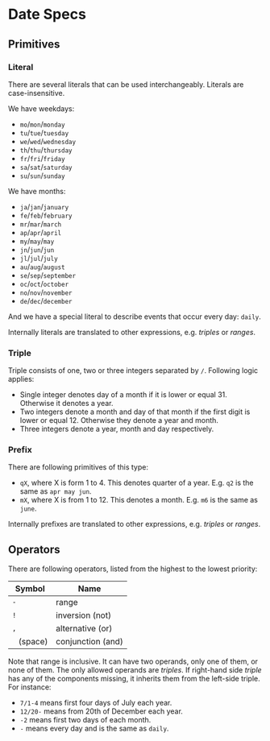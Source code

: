 <html>
<body style="padding: 25px 50px 75px 100px;">
<github-md>

# Date Specs

## Primitives

### Literal

There are several literals that can be used interchangeably. Literals are case-insensitive.

We have weekdays:

* `mo`/`mon`/`monday`
* `tu`/`tue`/`tuesday`
* `we`/`wed`/`wednesday`
* `th`/`thu`/`thursday`
* `fr`/`fri`/`friday`
* `sa`/`sat`/`saturday`
* `su`/`sun`/`sunday`

We have months:

* `ja`/`jan`/`january`
* `fe`/`feb`/`february`
* `mr`/`mar`/`march`
* `ap`/`apr`/`april`
* `my`/`may`/`may`
* `jn`/`jun`/`jun`
* `jl`/`jul`/`july`
* `au`/`aug`/`august`
* `se`/`sep`/`september`
* `oc`/`oct`/`october`
* `no`/`nov`/`november`
* `de`/`dec`/`december`

And we have a special literal to describe events that occur every day: `daily`.

Internally literals are translated to other expressions, e.g. *triples* or *ranges*.

### Triple

Triple consists of one, two or three integers separated by `/`. Following logic applies:

- Single integer denotes day of a month if it is lower or equal 31. Otherwise it denotes a year.
- Two integers denote a month and day of that month if the first digit is lower or equal 12. Otherwise they denote a year and month.
- Three integers denote a year, month and day respectively.

### Prefix

There are following primitives of this type:

- `qX`, where X is form 1 to 4. This denotes quarter of a year. E.g. `q2` is the same as `apr may jun`.
- `mX`, where X is from 1 to 12. This denotes a month. E.g. `m6` is the same as `june`.

Internally prefixes are translated to other expressions, e.g. *triples* or *ranges*.

## Operators

There are following operators, listed from the highest to the lowest priority:

| Symbol   | Name |
| -------- | ---- |
| `-`      | range |
| `!`      | inversion (not) |
| `,`      | alternative (or) |
| ` ` (space) | conjunction (and) |

Note that range is inclusive. It can have two operands, only one of them, or none of them. The only allowed operands are *triples*. If right-hand side *triple* has any of the components missing, it inherits them from the left-side triple. For instance:

- `7/1-4` means first four days of July each year.
- `12/20-` means from 20th of December each year.
- `-2` means first two days of each month.
- `-` means every day and is the same as `daily`.

</github-md>
<script src="https://cdn.jsdelivr.net/gh/MarketingPipeline/Markdown-Tag/markdown-tag.js"></script>
</body>
</html>

